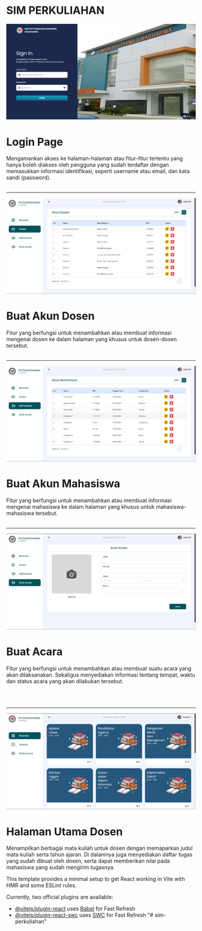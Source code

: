 # SIM PERKULIAHAN

![Login Page](images/Login.png)

<h1>Login Page</h1>
Mengamankan akses ke halaman-halaman atau fitur-fitur tertentu yang hanya boleh diakses oleh pengguna yang sudah terdaftar dengan memasukkan informasi identifikasi, seperti username atau email, dan kata sandi (password).
<br></br>

<hr>

![Admin Page](images/AdminDosen.png)

<h1>Buat Akun Dosen</h1>
Fitur yang berfungsi untuk menambahkan atau membuat informasi mengenai dosen ke dalam halaman yang khusus untuk dosen-dosen tersebut.
<br></br>
<hr>

![Admin Page](images/AdminMahasiswa.png)

<h1>Buat Akun Mahasiswa</h1>
Fitur yang berfungsi untuk menambahkan atau membuat informasi mengenai mahasiswa ke dalam halaman yang khusus untuk mahasiswa-mahasiswa tersebut.
<br></br>
<hr>

![Admin Page](images/AdminAcara.png)

<h1>Buat Acara</h1>
Fitur yang berfungsi untuk menambahkan atau membuat suatu acara yang akan dilaksanakan. Sekaligus menyediakan informasi tentang tempat, waktu dan status acara yang akan dilakukan tersebut.

<br></br>

<hr>

![Dosen Page](images/DosenDashboard.png)

<h1>Halaman Utama Dosen</h1>
Menampilkan berbagai mata kuliah untuk dosen dengan memaparkan judul mata kuliah serta tahun ajaran. Di dalamnya juga menyediakan daftar tugas yang sudah dibuat oleh dosen, serta dapat memberikan nilai pada mahasiswa yang sudah mengirim tugasnya.

This template provides a minimal setup to get React working in Vite with HMR and some ESLint rules.

Currently, two official plugins are available:

- [@vitejs/plugin-react](https://github.com/vitejs/vite-plugin-react/blob/main/packages/plugin-react/README.md) uses [Babel](https://babeljs.io/) for Fast Refresh
- [@vitejs/plugin-react-swc](https://github.com/vitejs/vite-plugin-react-swc) uses [SWC](https://swc.rs/) for Fast Refresh
  "# sim-perkuliahan"
